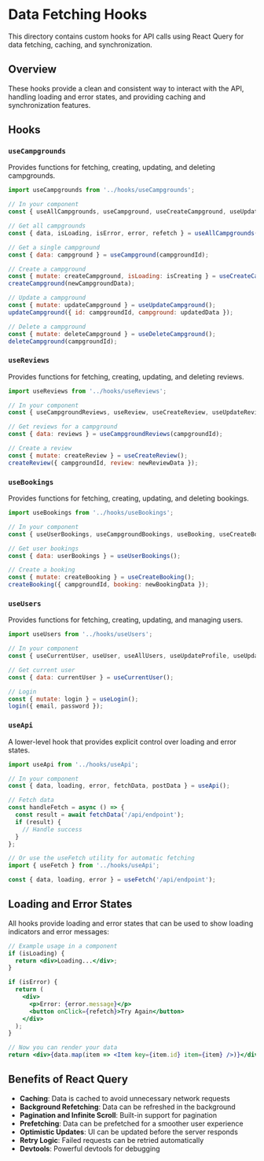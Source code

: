 # Data Fetching Hooks

This directory contains custom hooks for API calls using React Query for data fetching, caching, and synchronization.

## Overview

These hooks provide a clean and consistent way to interact with the API, handling loading and error states, and providing caching and synchronization features.

## Hooks

### `useCampgrounds`

Provides functions for fetching, creating, updating, and deleting campgrounds.

```jsx
import useCampgrounds from '../hooks/useCampgrounds';

// In your component
const { useAllCampgrounds, useCampground, useCreateCampground, useUpdateCampground, useDeleteCampground } = useCampgrounds();

// Get all campgrounds
const { data, isLoading, isError, error, refetch } = useAllCampgrounds();

// Get a single campground
const { data: campground } = useCampground(campgroundId);

// Create a campground
const { mutate: createCampground, isLoading: isCreating } = useCreateCampground();
createCampground(newCampgroundData);

// Update a campground
const { mutate: updateCampground } = useUpdateCampground();
updateCampground({ id: campgroundId, campground: updatedData });

// Delete a campground
const { mutate: deleteCampground } = useDeleteCampground();
deleteCampground(campgroundId);
```

### `useReviews`

Provides functions for fetching, creating, updating, and deleting reviews.

```jsx
import useReviews from '../hooks/useReviews';

// In your component
const { useCampgroundReviews, useReview, useCreateReview, useUpdateReview, useDeleteReview } = useReviews();

// Get reviews for a campground
const { data: reviews } = useCampgroundReviews(campgroundId);

// Create a review
const { mutate: createReview } = useCreateReview();
createReview({ campgroundId, review: newReviewData });
```

### `useBookings`

Provides functions for fetching, creating, updating, and deleting bookings.

```jsx
import useBookings from '../hooks/useBookings';

// In your component
const { useUserBookings, useCampgroundBookings, useBooking, useCreateBooking, useUpdateBooking, useCancelBooking, useDeleteBooking } = useBookings();

// Get user bookings
const { data: userBookings } = useUserBookings();

// Create a booking
const { mutate: createBooking } = useCreateBooking();
createBooking({ campgroundId, booking: newBookingData });
```

### `useUsers`

Provides functions for fetching, creating, updating, and managing users.

```jsx
import useUsers from '../hooks/useUsers';

// In your component
const { useCurrentUser, useUser, useAllUsers, useUpdateProfile, useUpdateUser, useDeleteUser, useRegister, useLogin, useLogout } = useUsers();

// Get current user
const { data: currentUser } = useCurrentUser();

// Login
const { mutate: login } = useLogin();
login({ email, password });
```

### `useApi`

A lower-level hook that provides explicit control over loading and error states.

```jsx
import useApi from '../hooks/useApi';

// In your component
const { data, loading, error, fetchData, postData } = useApi();

// Fetch data
const handleFetch = async () => {
  const result = await fetchData('/api/endpoint');
  if (result) {
    // Handle success
  }
};

// Or use the useFetch utility for automatic fetching
import { useFetch } from '../hooks/useApi';

const { data, loading, error } = useFetch('/api/endpoint');
```

## Loading and Error States

All hooks provide loading and error states that can be used to show loading indicators and error messages:

```jsx
// Example usage in a component
if (isLoading) {
  return <div>Loading...</div>;
}

if (isError) {
  return (
    <div>
      <p>Error: {error.message}</p>
      <button onClick={refetch}>Try Again</button>
    </div>
  );
}

// Now you can render your data
return <div>{data.map(item => <Item key={item.id} item={item} />)}</div>;
```

## Benefits of React Query

- **Caching**: Data is cached to avoid unnecessary network requests
- **Background Refetching**: Data can be refreshed in the background
- **Pagination and Infinite Scroll**: Built-in support for pagination
- **Prefetching**: Data can be prefetched for a smoother user experience
- **Optimistic Updates**: UI can be updated before the server responds
- **Retry Logic**: Failed requests can be retried automatically
- **Devtools**: Powerful devtools for debugging